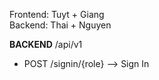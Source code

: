 Frontend: Tuyt + Giang<br/>
Backend: Thai + Nguyen

**BACKEND** /api/v1<br/>
<ul>
<li>POST		/signin/{role} --> Sign In</li>
</ul>
